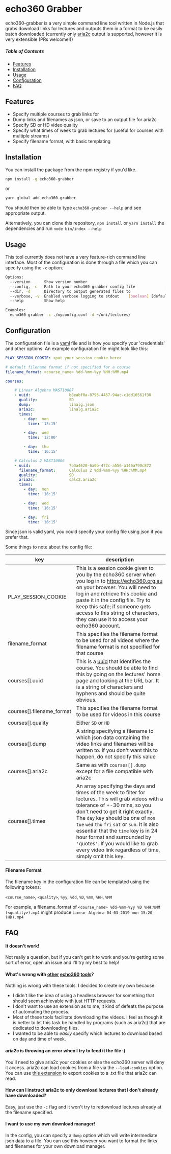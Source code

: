 # echo360 Grabber

echo360-grabber is a very simple command line tool written in Node.js that grabs download links for lectures and outputs them in a format to be easily batch downloaded (currently only [aria2c](https://aria2.github.io/) output is supported, however it is very extensible (PRs welcome!))

##### Table of Contents
- [Features](#features)
- [Installation](#installation)
- [Usage](#usage)
- [Configuration](#configuration)
- [FAQ](#faq)


## Features <a name="features"></a>

- Specify multiple courses to grab links for
- Dump links and filenames as json, or save to an output file for aria2c
- Specify SD or HD video quality
- Specify what times of week to grab lectures for (useful for courses with multiple streams)
- Specify filename format, with basic templating

## Installation <a name="installation"></a>

You can install the package from the npm registry if you'd like.

```bash
npm install -g echo360-grabber
```

or

```bash
yarn global add echo360-grabber
```

You should then be able to type `echo360-grabber --help` and see appropriate output.

Alternatively, you can clone this repository, `npm install` or `yarn install` the dependencies and run `node bin/index --help`

## Usage <a name="usage"></a>

This tool currently does not have a very feature-rich command line interface. Most of the configuration is done through a file which you can specify using the `-c` option.

```bash
Options:
  --version      Show version number                                   [boolean]
  --config, -c   Path to your echo360 grabber config file             [required]
  --dir, -d      Directory to output generated files to
  --verbose, -v  Enabled verbose logging to stdout    [boolean] [default: false]
  --help         Show help                                             [boolean]

Examples:
  echo360-grabber -c ./myconfig.conf -d ~/uni/lectures/
```

## Configuration <a name="configuration"></a>

The configuration file is a [yaml](https://yaml.org/) file and is how you specify your 'credentials' and other options. An example configuration file might look like this:

```yaml
PLAY_SESSION_COOKIE: <put your session cookie here>

# default filename format if not specified for a course
filename_format: <course_name> %dd-%mm-%yy %HH:%MM.mp4

courses:

    # Linear Algebra MAST10007
    - uuid:                 b8eabf0a-8795-4457-94ac-c1dd10561f30
      quality:              SD
      dump:                 linalg.json
      aria2c:               linalg.aria2c
      times:
        - day:  mon
          time: '15:15'

        - day:  wed
          time: '12:00'

        - day:  thu
          time: '16:15'

    # Calculus 2 MAST10006
    - uuid:                 7b3a4620-6a0b-472c-a556-a146a790c872
      filename_format:      Calculus 2 %dd-%mm-%yy %HH:%MM.mp4
      quality:              SD
      aria2c:               calc2.aria2c
      times:
        - day:  mon
          time: '16:15'

        - day:  wed
          time: '16:15'

        - day:  fri
          time: '16:15'
```

Since json is valid yaml, you could specify your config file using json if you prefer that.

Some things to note about the config file:

| key | description |
| --- | --- |
| PLAY_SESSION_COOKIE | This is a session cookie given to you by the echo360 server when you log in to https://echo360.org.au on your browser. You will need to log in and retrieve this cookie and paste it in the config file. Try to keep this safe; if someone gets access to this string of characters, they can use it to access your echo360 account. |
| filename_format | This specifies the filename format to be used for all videos where the filename format is not specified for that course |
| courses[].uuid | This is a [uuid](https://en.wikipedia.org/wiki/Universally_unique_identifier) that identifies the course. You should be able to find this by going on the lectures' home page and looking at the URL bar. It is a string of characters and hyphens and should be quite obvious. |
| courses[].filename_format | This specifies the filename format to be used for videos in this course |
| courses[].quality | Either `SD` or `HD` |
| courses[].dump | A string specifying a filename to which json data containing the video links and filenames will be written to. If you don't want this to happen, do not specify this value |
| courses[].aria2c | Same as with `courses[].dump` except for a file compatible with aria2c |
| courses[].times | An array specifying the days and times of the week to filter for lectures. This will grab videos with a tolerance of +-30 mins, so you don't need to get it right exactly. The `day` key should be one of `mon` `tue` `wed` `thu` `fri` `sat` or `sun`. It is also essential that the `time` key is in 24 hour format and surrounded by `'`quotes`'`. If you would like to grab every video link regardless of time, simply omit this key. |

#### Filename Format

The filename key in the configuration file can be templated using the following tokens:

`<course_name>`, `<quality>`, `%yy`, `%dd`, `%D`, `%mm`, `%HH`, `%MM`

For example, a filename_format of `<course_name> %dd-%mm-%yy %D %HH:%MM (<quality>).mp4` might produce `Linear Algebra 04-03-2019 mon 15:20 (HD).mp4`

## FAQ <a name="faq"></a>

#### It doesn't work!

Not really a question, but if you can't get it to work and you're getting some sort of error, open an issue and I'll try my best to help!

#### What's wrong with [other](https://github.com/soraxas/echo360) [echo360](https://github.com/lyneca/echo360) [tools](https://github.com/GeckoDM/GeckoDownloadManager)?

Nothing is wrong with these tools. I decided to create my own because:

- I didn't like the idea of using a headless browser for something that should seem achievable with just HTTP requests.
- I don't want to use an extension as to me, it kind of defeats the purpose of automating the process.
- Most of these tools facilitate downloading the videos. I feel as though it is better to let this task be handled by programs (such as aria2c) that are dedicated to downloading files.
- I wanted to be able to _easily_ specify which lectures to download based on day and time of week.

#### aria2c is throwing an error when I try to feed it the file :(

You'll need to give aria2c your cookies or else the echo360 server will deny it access. aria2c can load cookies from a file via the `--load-cookies` option. You can use [this extension](https://github.com/rotemdan/ExportCookies) to export cookies to a .txt file that aria2c can read.

#### How can I instruct aria2c to only download lectures that I don't already have downloaded?

Easy, just use the `-c` flag and it won't try to redownload lectures already at the filename specified.

#### I want to use my own download manager!

In the config, you can specify a `dump` option which will write intermediate json data to a file. You can use this however you want to format the links and filenames for your own download manager.

